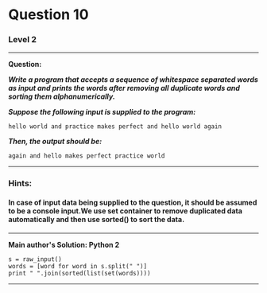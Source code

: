 # Question 10
### Level 2
--------------------

**Question:**

***Write a program that accepts a sequence of whitespace separated words as input and prints the words after removing all duplicate words and sorting them alphanumerically.***

***Suppose the following input is supplied to the program:***

```hello world and practice makes perfect and hello world again```

***Then, the output should be:***

```again and hello makes perfect practice world```

----------------------
### Hints:
#### In case of input data being supplied to the question, it should be assumed to be a console input.We use set container to remove duplicated data automatically and then use sorted() to sort the data.

-------------------
**Main author's Solution: Python 2**
```
s = raw_input()
words = [word for word in s.split(" ")]
print " ".join(sorted(list(set(words))))
```
----------------
